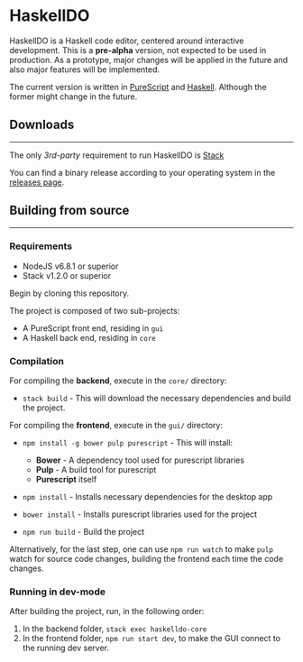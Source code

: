 # HaskellDO

HaskellDO is a Haskell code editor,  centered around  interactive development.
This is a **pre-alpha**  version,  not expected to be used in production. As a
prototype, major changes will be applied in the future and also major features
will be implemented.

The current version is written in [PureScript](http://www.purescript.org/) and
[Haskell](https://www.haskell.org/). Although  the former might  change in the
future.


## Downloads
---
The only *3rd-party* requirement to run HaskellDO is [Stack](http://haskellstack.org/)

You can find a binary release according to your operating system in the
[releases page](https://github.com/theam/haskelldo/releases).

## Building from source
---
### Requirements

- NodeJS v6.8.1 or superior
- Stack v1.2.0 or superior

Begin by cloning this repository.

The project is composed of two sub-projects:

- A PureScript front end, residing in `gui`
- A Haskell back end, residing in `core`

### Compilation
For compiling the **backend**, execute in the `core/` directory:

- `stack build` - This will download the necessary dependencies and build the project.

For compiling the **frontend**, execute in the `gui/` directory:

- `npm install -g bower pulp purescript` - This will install:
    - **Bower** - A dependency tool used for purescript libraries
    - **Pulp** - A build tool for purescript
    - **Purescript** itself

- `npm install` - Installs necessary dependencies for the desktop app
- `bower install` - Installs purescript libraries used for the project
- `npm run build` - Build the project

Alternatively, for the last step, one can use `npm run watch` to make `pulp`
watch for source code changes, building the frontend each time the code changes.

### Running in dev-mode

After building the project, run, in the following order:

1. In the backend folder, `stack exec haskelldo-core`
2. In the frontend folder, `npm run start dev`, to make the GUI connect to the running
   dev server.